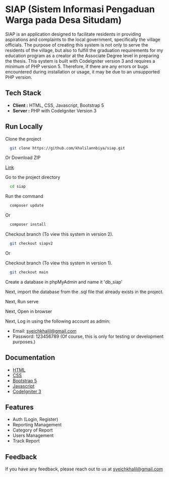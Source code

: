 # SIAP (Sistem Informasi Pengaduan Warga pada Desa Situdam)

SIAP is an application designed to facilitate residents in providing aspirations and complaints to the local government, specifically the village officials. The purpose of creating this system is not only to serve the residents of the village, but also to fulfill the graduation requirements for my education program as a creator at the Associate Degree level in preparing the thesis. This system is built with CodeIgniter version 3 and requires a minimum of PHP version 5. Therefore, if there are any errors or bugs encountered during installation or usage, it may be due to an unsupported PHP version.

## Tech Stack

- **Client :** HTML, CSS, Javascript, Bootstrap 5
- **Server :** PHP with CodeIgniter Version 3


## Run Locally

Clone the project

```bash
  git clone https://github.com/khalilannbiya/siap.git
```

Or Download ZIP

[Link](https://github.com/khalilannbiya/siap/archive/refs/heads/main.zip)

Go to the project directory

```bash
  cd siap
```

Run the command

```bash
  composer update
```

Or

```bash
  composer install
```

Checkout branch (To view this system in version 2).

```bash
  git checkout siapv2
```

Or

Checkout branch (To view this system in version 1).

```bash
  git checkout main
```

Create a database in phpMyAdmin and name it 'db_siap'


Next, import the database from the .sql file that already exists in the project.


Next, Run serve

Next, Open in browser

Next, Log in using the following account as admin:


- Email: syeichkhalil@gmail.com
- Password: 123456789 (Of course, this is only for testing or development purposes.)


## Documentation

- [HTML](https://developer.mozilla.org/en-US/docs/Web/HTML)
- [CSS](https://developer.mozilla.org/en-US/docs/Web/CSS)
- [Bootstrap 5](https://getbootstrap.com/)
- [Javascript](https://developer.mozilla.org/en-US/docs/Web/JavaScript)
- [CodeIgniter 3](https://codeigniter.com/userguide3/installation/downloads.html)

## Features

- Auth (Login, Register)
- Reporting Management
- Category of Report
- Users Management
- Track Report 


## Feedback

If you have any feedback, please reach out to us at syeichkhalil@gmail.com
